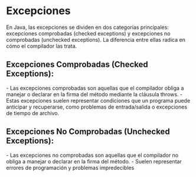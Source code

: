 <h1>Excepciones</h1>
En Java, las excepciones se dividen en dos categorías principales: excepciones comprobadas (checked exceptions) y excepciones no comprobadas (unchecked exceptions). La diferencia entre ellas radica en cómo el compilador las trata.

<h2>Excepciones Comprobadas (Checked Exceptions):</h2>
- Las excepciones comprobadas son aquellas que el compilador obliga a manejar o declarar en la firma del método mediante la cláusula throws.
- Estas excepciones suelen representar condiciones que un programa puede anticipar y recuperarse, como problemas de entrada/salida o excepciones de tiempo de archivo.

<h2>Excepciones No Comprobadas (Unchecked Exceptions):</h2>
- Las excepciones no comprobadas son aquellas que el compilador no obliga a manejar o declarar en la firma del método.
- Suelen representar errores de programación y problemas impredecibles
